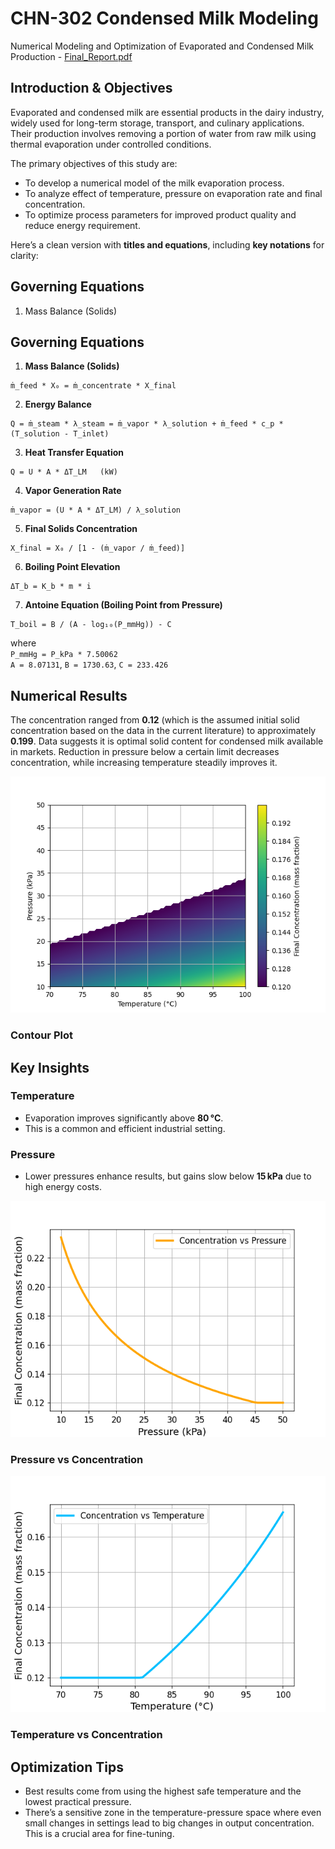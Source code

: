 # CHN-302 Condensed Milk Modeling
Numerical Modeling and Optimization of Evaporated and Condensed Milk Production - [Final_Report.pdf](https://github.com/9bit-Jedi/chn302-cond-milk-modellilng/blob/main/Final%20report.pdf)

## Introduction & Objectives

Evaporated and condensed milk are essential products in the dairy industry, widely used for long-term storage, transport, and culinary applications. Their production involves removing a portion of water from raw milk using thermal evaporation under controlled conditions.

The primary objectives of this study are:

* To develop a numerical model of the milk evaporation process.
* To analyze effect of temperature, pressure on evaporation rate and final concentration.
* To optimize process parameters for improved product quality and reduce energy requirement.

Here’s a clean version with **titles and equations**, including **key notations** for clarity:


## Governing Equations

1. Mass Balance (Solids)

## Governing Equations

1. **Mass Balance (Solids)**  
```
ṁ_feed * X₀ = ṁ_concentrate * X_final
```

2. **Energy Balance**  
```
Q = ṁ_steam * λ_steam = ṁ_vapor * λ_solution + ṁ_feed * c_p * (T_solution - T_inlet)
```

3. **Heat Transfer Equation**  
```
Q = U * A * ΔT_LM   (kW)
```

4. **Vapor Generation Rate**  
```
ṁ_vapor = (U * A * ΔT_LM) / λ_solution
```

5. **Final Solids Concentration**  
```
X_final = X₀ / [1 - (ṁ_vapor / ṁ_feed)]
```

6. **Boiling Point Elevation**  
```
ΔT_b = K_b * m * i
```

7. **Antoine Equation (Boiling Point from Pressure)**  
```
T_boil = B / (A - log₁₀(P_mmHg)) - C
```
where  
`P_mmHg = P_kPa * 7.50062`  
`A = 8.07131`, `B = 1730.63`, `C = 233.426`


## Numerical Results

The concentration ranged from **0.12** (which is the assumed initial solid concentration based on the data in the current literature) to approximately **0.199**. Data suggests it is optimal solid content for condensed milk available in markets. Reduction in pressure below a certain limit decreases concentration, while increasing temperature steadily improves it.

![Grid Contour](conc_grid_contour.png)
### Contour Plot

## Key Insights

### Temperature

* Evaporation improves significantly above **80 °C**.
* This is a common and efficient industrial setting.

### Pressure

* Lower pressures enhance results, but gains slow below **15 kPa** due to high energy costs.

![Pressure Plot](conc_vs_pressure.png)
### Pressure vs Concentration

![Temperature Plot](conc_vs_temp.png)
### Temperature vs Concentration

## Optimization Tips

- Best results come from using the highest safe temperature and the lowest practical pressure.
- There’s a sensitive zone in the temperature-pressure space where even small changes in settings lead to big changes in output concentration. This is a crucial area for
fine-tuning.
